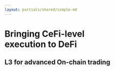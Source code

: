 ```yaml
---
layout: partials/shared/simple-md
---
```


# Bringing CeFi-level<br>execution to DeFi

## L3 for advanced On-chain trading
